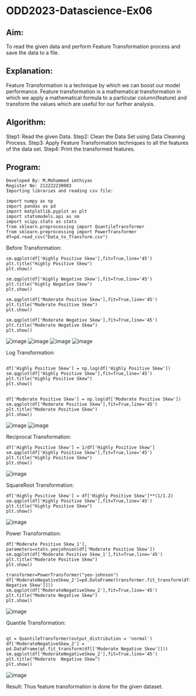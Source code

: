 # ODD2023-Datascience-Ex06
## Aim:
To read the given data and perform Feature Transformation process and save the data to a file.

## Explanation:
Feature Transformation is a technique by which we can boost our model performance. Feature transformation is a mathematical transformation in which we apply a mathematical formula to a particular column(feature) and transform the values which are useful for our further analysis.

## Algorithm:
Step1: Read the given Data.
Step2: Clean the Data Set using Data Cleaning Process.
Step3: Apply Feature Transformation techniques to all the features of the data set.
Step4: Print the transformed features.
## Program:
```
Developed By: M.Mohammed imthiyas
Register No: 212222230083
Importing libraries and reading csv file:

import numpy as np
import pandas as pd
import matplotlib.pyplot as plt
import statsmodels.api as sm
import scipy.stats as stats
from sklearn.preprocessing import QuantileTransformer
from sklearn.preprocessing import PowerTransformer
df=pd.read_csv("Data_to_Transform.csv")
```
Before Transformation:
```
sm.qqplot(df['Highly Positive Skew'],fit=True,line='45')
plt.title("Highly Positive Skew")
plt.show()

sm.qqplot(df['Highly Negative Skew'],fit=True,line='45')
plt.title("Highly Negative Skew")
plt.show()

sm.qqplot(df['Moderate Positive Skew'],fit=True,line='45')
plt.title("Moderate Positive Skew")
plt.show()

sm.qqplot(df['Moderate Negative Skew'],fit=True,line='45')
plt.title("Moderate Negative Skew")
plt.show()
```
![image](https://github.com/imthiyas19/ODD2023-Datascience-Ex06/assets/120353416/e842df9e-36af-4ba5-adb6-58e6213ae170)
![image](https://github.com/imthiyas19/ODD2023-Datascience-Ex06/assets/120353416/7c8a9e9e-c950-4bd2-83f0-80ca3b06cff2)
![image](https://github.com/imthiyas19/ODD2023-Datascience-Ex06/assets/120353416/533aa5bf-0173-4dcc-aba1-3efccea8556c)
![image](https://github.com/imthiyas19/ODD2023-Datascience-Ex06/assets/120353416/717025d8-5bdc-4434-8257-7b3a04d10ae1)




   
Log Transformation:
```

df['Highly Positive Skew'] = np.log(df['Highly Positive Skew'])
sm.qqplot(df['Highly Positive Skew'],fit=True,line='45')
plt.title("Highly Positive Skew")
plt.show()


df['Moderate Positive Skew'] = np.log(df['Moderate Positive Skew'])
sm.qqplot(df['Moderate Positive Skew'],fit=True,line='45')
plt.title("Moderate Positive Skew")
plt.show()
```
 ![image](https://github.com/imthiyas19/ODD2023-Datascience-Ex06/assets/120353416/09e329f9-5442-4b82-b723-2a9b6298bb86)
 ![image](https://github.com/imthiyas19/ODD2023-Datascience-Ex06/assets/120353416/0a92f0c7-41cd-4bcd-9fd8-355b80955800)


Reciprocal Transformation:
```
df['Highly Positive Skew'] = 1/df['Highly Positive Skew']
sm.qqplot(df['Highly Positive Skew'],fit=True,line='45')
plt.title("Highly Positive Skew")
plt.show()
```
![image](https://github.com/imthiyas19/ODD2023-Datascience-Ex06/assets/120353416/74c0886e-7ba5-406e-8deb-4fdc1fdfa859)


SquareRoot Transformation:
```
df['Highly Positive Skew'] = df['Highly Positive Skew']**(1/1.2)
sm.qqplot(df['Highly Positive Skew'],fit=True,line='45')
plt.title("Highly Positive Skew")
plt.show()
```
![image](https://github.com/imthiyas19/ODD2023-Datascience-Ex06/assets/120353416/b0fda908-674e-4a12-97f9-a45e4b572fd3)


Power Transformation:
```
df['Moderate Positive Skew_1'], parameters=stats.yeojohnson(df['Moderate Positive Skew'])
sm.qqplot(df['Moderate Positive Skew_1'],fit=True,line='45')
plt.title("Moderate Positive Skew")
plt.show()

transformer=PowerTransformer("yeo-johnson")
df['ModerateNegativeSkew_2']=pd.DataFrame(transformer.fit_transform(df[['Moderate Negative Skew']]))
sm.qqplot(df['ModerateNegativeSkew_2'],fit=True,line='45')
plt.title("Moderate Negative Skew")
plt.show()
```

 ![image](https://github.com/imthiyas19/ODD2023-Datascience-Ex06/assets/120353416/317758f9-1ce5-4be6-83c8-7f4a8c3421ec)

Quantile Transformation:
```

qt = QuantileTransformer(output_distribution = 'normal')
df['ModerateNegativeSkew_2'] = pd.DataFrame(qt.fit_transform(df[['Moderate Negative Skew']]))
sm.qqplot(df['ModerateNegativeSkew_2'],fit=True,line='45')
plt.title("Moderate  Negative Skew")
plt.show()
```
![image](https://github.com/imthiyas19/ODD2023-Datascience-Ex06/assets/120353416/c7fd00f5-ca24-45e6-8c31-9c6ee9cbba0e)

Result:
Thus feature transformation is done for the given dataset.
